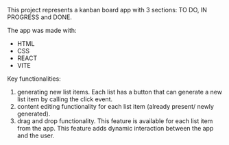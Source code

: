 This project represents a kanban board app with 3 sections: TO DO, IN PROGRESS and DONE.

The app was made with:
- HTML
- CSS
- REACT
- VITE
  
Key functionalities:
1. generating new list items. Each list has a button that can generate a new list item by calling the click event.
2. content editing functionality for each list item (already present/ newly generated).
3. drag and drop functionality. This feature is available for each list item from the app. This feature adds dynamic interaction between the app and the user. 
